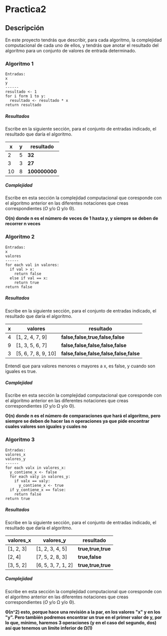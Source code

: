 # Practica2
## Descripción

En este proyecto tendrás que describir, para cada algoritmo, la complejidad computacional de cada uno de ellos, y tendrás que anotar el resultado del algoritmo para un conjunto de valores de entrada determinado.

### Algoritmo 1
```
Entradas:
x
y
------
resultado <- 1
for i form 1 to y:
  resultado <- resultado * x
return resultado
```

##### Resultados
Escribe en la siguiente sección, para el conjunto de entradas indicado, el resultado que daría el algoritmo.

|x|y|resultado|
|-|-|-|
|2|5|**32**|
|3|3|**27**|
|10|8|**100000000**|


##### Complejidad
Escribe en esta sección la complejidad computacional que coresponde con el algoritmo anterior en las diferentes notaciones que creas correspondientes (*O* y/o Ω y/o Θ).

**O(n) donde n es el número de veces de 1 hasta y, y siempre se deben de recorrer n veces**

### Algoritmo 2
```
Entradas:
x
valores
------
for each val in valores:
  if val > x:
    return false
  else if val == x:
    return true
return false
```

##### Resultados
Escribe en la siguiente sección, para el conjunto de entradas indicado, el resultado que daría el algoritmo.

|x|valores|resultado|
|-|-|-|
|4|[1, 2, 4, 7, 9]|**false,false,true,false,false**|
|9|[1, 3, 5, 6, 7]|**false,false,false,false,false**|
|3|[5, 6, 7, 8, 9, 10]|**false,false,false,false,false,false**|

Entendí que para valores menores o mayores a x, es false, y cuando son iguales es true.

##### Complejidad
Escribe en esta sección la complejidad computacional que coresponde con el algoritmo anterior en las diferentes notaciones que creas correspondientes (*O* y/o Ω y/o Θ).

**O(n) donde n es el número de comparaciones que hará el algoritmo, pero siempre se deben de hacer las n operaciones ya que pide encontrar cuales valores son iguales y cuales no**

### Algoritmo 3
```
Entradas:
valores_x
valores_y
------
for each valx in valores_x:
  y_contiene_x <- false
  for each valy in valores_y:
    if valx == valy:
      y_contiene_x <- true
  if y_contiene_x == false:
    return false
return true
```

##### Resultados
Escribe en la siguiente sección, para el conjunto de entradas indicado, el resultado que daría el algoritmo.

|valores_x|valores_y|resultado|
|-|-|-|
|[1, 2, 3]|[1, 2, 3, 4, 5]|**true,true,true**|
|[2, 4]|[7, 5, 2, 8, 3]|**true,false**|
|[3, 5, 2]|[6, 5, 3, 7, 1, 2]|**true,true,true**|


##### Complejidad
Escribe en esta sección la complejidad computacional que coresponde con el algoritmo anterior en las diferentes notaciones que creas correspondientes (*O* y/o Ω y/o Θ).

**Θ(n^2) esto, porque hace una revisión a la par, en los valores "x" y en los "y". Pero también podremos encontrar un true en el primer valor de y, por lo que, mínimo, haremos 3 operaciones (y en el caso del segundo, dos) así que tenemos un límite inferior de Ω(1)**